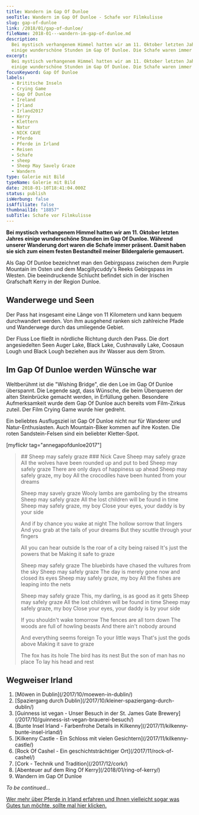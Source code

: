 ```yaml
---
title: Wandern im Gap Of Dunloe
seoTitle: Wandern im Gap Of Dunloe - Schafe vor Filmkulisse
slug: gap-of-dunloe
link: /2018/01/gap-of-dunloe/
fileName: 2018-01---wandern-im-gap-of-dunloe.md
description:
  Bei mystisch verhangenem Himmel hatten wir am 11. Oktober letzten Jahres
  einige wunderschöne Stunden im Gap Of Dunloe. Die Schafe waren immer präsent.
excerpt:
  Bei mystisch verhangenem Himmel hatten wir am 11. Oktober letzten Jahres
  einige wunderschöne Stunden im Gap Of Dunloe. Die Schafe waren immer präsent.
focusKeyword: Gap Of Dunloe
labels:
  - Brititsche Inseln
  - Crying Game
  - Gap Of Dunloe
  - Ireland
  - Irland
  - Irland2017
  - Kerry
  - Klettern
  - Natur
  - NICK CAVE
  - Pferde
  - Pferde in Irland
  - Reisen
  - Schafe
  - sheep
  - Sheep May Savely Graze
  - Wandern
type: Galerie mit Bild
typeName: Galerie mit Bild
date: 2018-01-10T18:41:04.000Z
status: publish
isWerbung: false
isAffiliate: false
thumbnailId: "18857"
subTitle: Schafe vor Filmkulisse
---
```


<strong>Bei mystisch verhangenem Himmel hatten wir am 11. Oktober letzten Jahres
einige wunderschöne Stunden im Gap Of Dunloe. Während unserer Wanderung dort
waren die Schafe immer präsent. Damit haben sie sich zum einem festen
Bestandteil meiner Bildergalerie gemausert.</strong>

Als Gap Of Dunloe bezeichnet man den Gebirgspass zwischen dem Purple Mountain im
Osten und dem Macgillycuddy's Reeks Gebirgspass im Westen. Die beeindruckende
Schlucht befindet sich in der Irischen Grafschaft Kerry in der Region Dunloe.

## Wanderwege und Seen

Der Pass hat insgesamt eine Länge von 11 Kilometern und kann bequem durchwandert
werden. Von ihm ausgehend ranken sich zahlreiche Pfade und Wanderwege durch das
umliegende Gebiet.

Der Fluss Loe fließt in nördliche Richtung durch den Pass. Die dort
angesiedelten Seen Auger Lake, Black Lake, Cushnavally Lake, Coosaun Lough und
Black Lough beziehen aus ihr Wasser aus dem Strom.

## Im Gap Of Dunloe werden Wünsche war

Weltberühmt ist die "Wishing Bridge", die den Loe im Gap Of Dunloe überspannt.
Die Legende sagt, dass Wünsche, die beim Überqueren der alten Steinbrücke
gemacht werden, in Erfüllung gehen. Besondere Aufmerksamkeit wurde dem Gap Of
Dunloe auch bereits vom Film-Zirkus zuteil. Der Film Crying Game wurde hier
gedreht.

Ein beliebtes Ausflugsziel ist Gap Of Dunloe nicht nur für Wanderer und
Natur-Enthusiasten. Auch Mountain-Biker kommen auf ihre Kosten. Die roten
Sandstein-Felsen sind ein beliebter Kletter-Spot.

[myflickr tag="annegapofdunloe2017"]

<blockquote>
## Sheep may safely graze
### Nick Cave
Sheep may safely graze
All the wolves have been rounded up and put to bed
Sheep may safely graze
There are only days of happiness up ahead
Sheep may safely graze, my boy
All the crocodiles have been hunted from your dreams

Sheep may savely graze Wooly lambs are gamboling by the streams Sheep may safely
graze All the lost children will be found in time Sheep may safely graze, my boy
Close your eyes, your daddy is by your side

And if by chance you wake at night The hollow sorrow that lingers And you grab
at the tails of your dreams But they scuttle through your fingers

All you can hear outside Is the roar of a city being raised It's just the powers
that be Making it safe to graze

Sheep may safely graze The bluebirds have chased the vultures from the sky Sheep
may safely graze The day is merely gone now and closed its eyes Sheep may safely
graze, my boy All the fishes are leaping into the nets

Sheep may safely graze This, my darling, is as good as it gets Sheep may safely
graze All the lost children will be found in time Sheep may safely graze, my boy
Close your eyes, your daddy is by your side

If you shouldn't wake tomorrow The fences are all torn down The woods are full
of howling beasts And there ain't nobody around

And everything seems foreign To your little ways That's just the gods above
Making it save to graze

The fox has its hole The bird has its nest But the son of man has no place To
lay his head and rest</blockquote>

## Wegweiser Irland

<ol>
    <li> [Möwen in Dublin](/2017/10/moewen-in-dublin/) </li>
    <li> [Spaziergang durch Dublin](/2017/10/kleiner-spaziergang-durch-dublin/) </li>
    <li> [Guinness ist vegan - Unser Besuch in der St. James Gate Brewery](/2017/10/guinness-ist-vegan-brauerei-besuch/) </li>
    <li> [Bunte Insel Irland - Farbenfrohe Details in Kilkenny](/2017/11/kilkenny-bunte-insel-irland/) </li>
    <li> [Kilkenny Castle - Ein Schloss mit vielen Gesichtern](/2017/11/kilkenny-castle/) </li>
    <li> [Rock Of Cashel - Ein geschichtsträchtiger Ort](/2017/11/rock-of-cashel/) </li>
    <li> [Cork - Technik und Tradition](/2017/12/cork/) </li>
    <li> [Abenteuer auf dem Ring Of Kerry](/2018/01/ring-of-kerry/) </li>
    <li>Wandern im Gap Of Dunloe</li>
</ol>

<em>To be continued...</em>

[Wer mehr über Pferde in Irland erfahren und Ihnen vielleicht sogar was Gutes tun möchte, sollte mal hier klicken.](/2017/11/herrenlose-pferde-heuspenden-puss-in-boots/)
